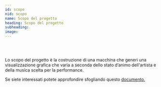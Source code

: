 ```yaml
---
id: scopo
nid: scopo
name: Scopo del progetto
heading: Scopo del progetto 
subheading: 
image: 
---
```

<!--
<p>I biosegnali, quali battito cardiaco e sudorazione, monitorati mediante un bracciale corredato di sensori, permettono di ricavare informazioni sullo stato d'animo del performer.</p>

<p>L’audio in ingresso, raccolto tramite ingressi jack, contiene altrettante informazioni sul mood dell'esibizione. </p>

<p>Queste informazioni verranno quindi utilizzate per scegliere l'effetto visivo che più si adatta alla performance, nonché per rendere il video reattivo e dinamico.</p> -->

<br> <br>
<p>Lo scopo del progetto è la costruzione di una macchina che generi una visualizzazione grafica che varia a seconda dello stato d’animo dell'artista e della musica scelta per la performance.</p>

<p> Se siete interessati potete approfondire sfogliando questo <a href="https://drive.google.com/open?id=1OZDLGxfbXZeDAKrvFt3UCfgj15zuz4HuL2U-3lGGjKE"> documento.

<!-- image example "http://lorempixel.com/500/340/abstract" -->

